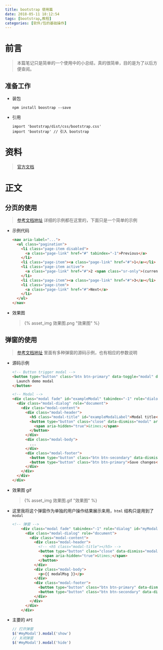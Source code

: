 ```yaml
---
title: bootstrap 使用篇
date: 2018-05-11 18:12:54
tags: [bootstrap,教程]
categories: [软件/包的基础操作]
---
```


# 前言
> 本篇笔记只是简单的一个使用中的小总结，真的很简单，目的是为了以后方便查阅。

## 准备工作
- 装包
  ```shell
  npm install boostrap --save
  ```

- 引用
  ```shell
  import 'bootstrap/dist/css/bootstrap.css'
  import 'bootstrap' // 引入 bootstrap
  ```

# 资料
> [官方文档](https://v4.bootcss.com/docs/4.0/getting-started/introduction/)
# 正文
## 分页的使用
> [参考文档地址](https://v4.bootcss.com/docs/4.0/components/pagination/) 详细的示例都在这里的，下面只是一个简单的示例
- 示例代码
  ```html
  <nav aria-label="...">
    <ul class="pagination">
      <li class="page-item disabled">
        <a class="page-link" href="#" tabindex="-1">Previous</a>
      </li>
      <li class="page-item"><a class="page-link" href="#">1</a></li>
      <li class="page-item active">
        <a class="page-link" href="#">2 <span class="sr-only">(current)</span></a>
      </li>
      <li class="page-item"><a class="page-link" href="#">3</a></li>
      <li class="page-item">
        <a class="page-link" href="#">Next</a>
      </li>
    </ul>
  </nav>
  ```
- 效果图 
  > {% asset_img 效果图.png "效果图" %}
## 弹窗的使用
> [参考文档地址](https://getbootstrap.com/docs/4.0/components/modal/) 里面有多种弹窗的源码示例，也有相应的参数说明
- 源码示例
  ```html
  <!-- Button trigger modal -->
  <button type="button" class="btn btn-primary" data-toggle="modal" data-target="#exampleModal">
    Launch demo modal
  </button>

  <!-- Modal -->
  <div class="modal fade" id="exampleModal" tabindex="-1" role="dialog" aria-labelledby="exampleModalLabel" aria-hidden="true">
    <div class="modal-dialog" role="document">
      <div class="modal-content">
        <div class="modal-header">
          <h5 class="modal-title" id="exampleModalLabel">Modal title</h5>
          <button type="button" class="close" data-dismiss="modal" aria-label="Close">
            <span aria-hidden="true">&times;</span>
          </button>
        </div>
        <div class="modal-body">
          ...
        </div>
        <div class="modal-footer">
          <button type="button" class="btn btn-secondary" data-dismiss="modal">Close</button>
          <button type="button" class="btn btn-primary">Save changes</button>
        </div>
      </div>
    </div>
  </div>
  ```
- 效果图 gif
  > {% asset_img 效果图.gif "效果图" %}
- 这里我将这个弹窗作为单独的用户操作结果展示来用，`html` 结构只是用到了 `modal`
  ```html
  <!-- 弹窗 -->
      <div class="modal fade" tabindex="-1" role="dialog" id="myModal">
        <div class="modal-dialog" role="document">
          <div class="modal-content">
            <div class="modal-header">
              <!-- <h5 class="modal-title"></h5> -->
              <button type="button" class="close" data-dismiss="modal" aria-label="Close">
                <span aria-hidden="true">&times;</span>
              </button>
            </div>
            <div class="modal-body">
              <p>{{ modalMsg }}</p>
            </div>
            <div class="modal-footer">
              <button type="button" class="btn btn-primary" data-dismiss="modal">确定</button>
              <button type="button" class="btn btn-secondary" data-dismiss="modal">关闭</button>
            </div>
          </div>
        </div>
      </div>
  ```
- 主要的 `API`
  ```javascript
  // 打开弹窗
  $('#myModal').modal('show')
  // 关闭弹窗
  $('#myModal').modal('hide')
  ```
